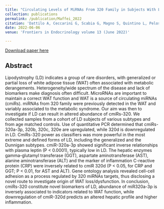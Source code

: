 ```yaml
---
title: "Circulating Levels of MiRNAs From 320 Family in Subjects With Lipodystrophy: Disclosing Novel Signatures of the Disease"
collection: publications
permalink: /publication/Maffei_2022
citation: 'Dattilo A, Ceccarini G, Scabia G, Magno S, Quintino L, Pelosini C, Salvetti G, Cusano R, <b>Massidda M</b>, Montanelli L, Gilio D, Gatti G, Giacomina A, Costa M, Santini F, Maffei M (2022). Circulating Levels of MiRNAs From 320 Family in Subjects With Lipodystrophy: Disclosing Novel Signatures of the Disease. <i>Frontiers in endocrinology, 13, 866679</i>. https://doi.org/10.3389/fendo.2022.866679'
date: 2022-06-06
venue: 'Frontiers in Endocrinology volume 13 (June 2022)'

---
```


[Download paper here](https://www.ncbi.nlm.nih.gov/pmc/articles/PMC9207177/pdf/fendo-13-866679.pdf)


## Abstract
Lipodystrophy (LD) indicates a group of rare disorders, with generalized or partial loss of white adipose tissue (WAT) often associated with metabolic derangements. Heterogeneity/wide spectrum of the disease and lack of biomarkers make diagnosis often difficult. MicroRNAs are important to maintain a correct WAT function and WAT is a source of circulating miRNAs (cmiRs). miRNAs from 320 family were previously detected in the WAT and variably associated to the metabolic syndrome. Our aim was then to investigate if LD can result in altered abundance of cmiRs-320. We collected samples from a cohort of LD subjects of various subtypes and from age matched controls. Use of quantitative PCR determined that cmiRs- 320a-3p, 320b, 320c, 320e are upregulated, while 320d is downregulated in LD. CmiRs-320 power as classifiers was more powerful in the most extreme and defined forms of LD, including the generalized and the Dunnigan subtypes. cmiR-320a-3p showed significant inverse relationships with plasma leptin (P < 0.0001), typically low in LD. The hepatic enzymes gamma-glutamyl transferase (GGT), aspartate aminotransferase (AST), alanine aminotransferase (ALT) and the marker of inflammation C-reactive protein (CRP) were inversely related to cmiR 320d (P < 0.05, for CRP and GGT; P < 0.01, for AST and ALT). Gene ontology analysis revealed cell-cell adhesion as a process regulated by 320 miRNAs targets, thus disclosing a novel route to investigate origin of WAT loss/dysfunction. In conclusion, cmiRs-320 constitute novel biomarkers of LD, abundance of miR320a-3p is inversely associated to indicators related to WAT function, while downregulation of cmiR-320d predicts an altered hepatic profile and higher inflammation.